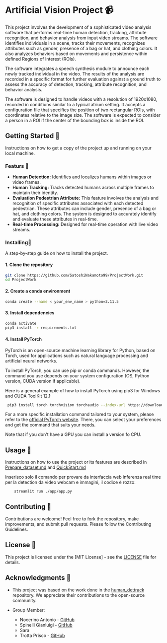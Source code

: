 # Artificial Vision Project 📹
This project involves the development of a sophisticated video analysis software that performs real-time human detection, tracking, attribute recognition, and behavior analysis from input video streams. The software identifies individuals in a scene, tracks their movements, recognizes attributes such as gender, presence of a bag or hat, and clothing colors. It also analyzes behaviors based on movements and persistence within defined Regions of Interest (ROIs). 

The software integrates a speech synthesis module to announce each newly tracked individual in the video. The results of the analysis are recorded in a specific format for further evaluation against a ground truth to assess the accuracy of detection, tracking, attribute recognition, and behavior analysis. 

The software is designed to handle videos with a resolution of 1920x1080, recorded in conditions similar to a typical atrium setting. It accepts a configuration file that specifies the position of two rectangular ROIs, with coordinates relative to the image size. The software is expected to consider a person in a ROI if the center of the bounding box is inside the ROI.

## Getting Started 🚀
Instructions on how to get a copy of the project up and running on your local machine.

### Featurs 🎯
- **Human Detection:** Identifies and localizes humans within images or video frames.
- **Human Tracking:** Tracks detected humans across multiple frames to maintain their identity.
- **Evaluation Pedestrian Attribute:** This feature involves the analysis and recognition of specific attributes associated with each detected pedestrian. These attributes can include gender, presence of a bag or hat, and clothing colors. The system is designed to accurately identify and evaluate these attributes in real-time.
- **Real-time Processing:** Designed for real-time operation with live video streams.

### Installing🔧
A step-by-step guide on how to install the project.
#### 1. Clone the repository
```bash
git clone https://github.com/SatoshiNakamoto99/ProjectWork.git
cd ProjectWork
```
#### 2. Create a conda environment
```bash
conda create --name < your_env_name > python=3.11.5 
```
#### 3. Install dependencies 
```bash
conda activate 
pip3 install -r requirements.txt
```
#### 4. Install PyTorch 

PyTorch is an open-source machine learning library for Python, based on Torch, used for applications such as natural language processing and artificial neural networks.

To install PyTorch, you can use pip or conda commands. However, the command you use depends on your system configuration (OS, Python version, CUDA version if applicable). 

Here is a general example of how to install PyTorch using pip3 for Windows and CUDA ToolKit 12.1:

```bash
 pip3 install torch torchvision torchaudio --index-url https://download.pytorch.org/whl/cu121
```
For a more specific installation command tailored to your system, please refer to the [official PyTorch website](https://pytorch.org/get-started/locally/). There, you can select your preferences and get the command that suits your needs. 

Note that if you don't have a GPU you can install a version fo CPU.

## Usage 📖
Instructions on how to use the project or its features are described in [Prepare_dataset.md](./docs/prepare_dataset.md) and [QuickStart.md](./docs/dashboard.md)

  Inserisco solo  il comando per provare da interfaccia web inferenza real time per la detection da video webcam e immagini, il codice è rozzo:

```bash
    streamlit run ./app/app.py 
```

## Contributing 🤝
Contributions are welcome! Feel free to fork the repository, make improvements, and submit pull requests. Please follow the Contributing Guidelines.

## License 📜 
This project is licensed under the [MIT License] - see the [LICENSE](LICENSE) file for details.

## Acknowledgments 🙏

- This project was based on the work done in the [human_dettrack](https://github.com/vankhoa21991/human_dettrack) repository. We appreciate their contributions to the open-source community.

- Group Member:
    - Nocerino Antonio - [GitHub](https://github.com/SatoshiNakamoto99)
    - Spinelli Gianluigi - [GitHub](https://github.com/givnlvigi)
    - Sara 
    - Trotta Prisco - [GitHub](https://github.com/priscotrotta00)